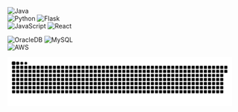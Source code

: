<!--  ================================== badge ================================================== -->
![Java](https://img.shields.io/badge/Java-adadad?&style=flat&logo=Java&logoColor=f2f2f2)
<br>
![Python](https://img.shields.io/badge/Python-0078c2?&style=flat&logo=Python&logoColor=f2f2f2)
![Flask](https://img.shields.io/badge/Flask-262626?&style=flat&logo=Flask&logoColor=f2f2f2)
<br>
![JavaScript](https://img.shields.io/badge/Javascript-c9b900?&style=flat&logo=JavaScript&logoColor=f2f2f2)
![React](https://img.shields.io/badge/React-262626?style=flat&logo=React&logoColor=f2f2f2)

![OracleDB](https://img.shields.io/badge/Oracle_DB-adadad?&style=flat&logo=Oracle&logoColor=F80000)
![MySQL](https://img.shields.io/badge/MySQL-adadad?style=flat&logo=mysql&logoColor=#000000)
<br>
![AWS](https://img.shields.io/badge/AWS-db9a00?style=flat&logo=amazon-aws&logoColor=#000000)

<!--  ================================== snake ================================================== -->
![snake gif](https://github.com/kingdomunder/kingdomunder/blob/output/github-contribution-grid-snake.svg)


<!--  ================================== remark =================================================
![뱃지이름](http://img.shields.io/badge/뱃지이름-배경색?style=for-the-badge&logo=로고이름&logoColor=로고색&link=링크)



-->
